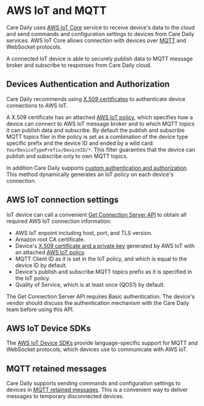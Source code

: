 # AWS IoT and MQTT

Care Daily uses [AWS IoT Core](https://docs.aws.amazon.com/iot/latest/developerguide/what-is-aws-iot.html) service to receive device's data to the cloud and send commands and configuration settings to devices from Care Daily services.
AWS IoT Core allows connection with devices over [MQTT](https://docs.aws.amazon.com/iot/latest/developerguide/mqtt.html) and WebSocket protocols.

A connected IoT device is able to securely publish data to MQTT message broker and subscribe to responses from Care Daily cloud.

## Devices Authentication and Authorization

Care Daily recommends using [X.509 certificates](https://docs.aws.amazon.com/iot/latest/developerguide/x509-client-certs.html) to authenticate device connections to AWS IoT.

A X.509 certificate has an attached [AWS IoT policy](https://docs.aws.amazon.com/iot/latest/developerguide/iot-policies.html),
which specifies how a device can connect to AWS IoT message broker and to which MQTT topics it can publish data and subscribe.
By default the publish and subscribe MQTT topics filer in the policy is set as a combination of the device type specific prefix and the device ID and ended by a wild card: `YourDeviceTypePrefix/DeviceID/*`.
This filter guaranties that the device can publish and subscribe only to own MQTT topics.

In addition Care Daily supports [custom authentication and authorization](https://docs.aws.amazon.com/iot/latest/developerguide/custom-authentication.html).
This method dynamically generates an IoT policy on each device's connection.

## AWS IoT connection settings

IoT device can call a convenient [Get Connection Server API](https://iotapps.docs.apiary.io/#reference/cloud-connectivity/server-instances/get-server) to obtain all required AWS IoT connection information:

* AWS IoT enpoint including host, port, and TLS version.
* Amazon root CA certificate.
* Device's [X.509 certificate and a private key](https://docs.aws.amazon.com/iot/latest/developerguide/x509-client-certs.html) generated by AWS IoT with an attached [AWS IoT policy](https://docs.aws.amazon.com/iot/latest/developerguide/iot-policies.html).
* MQTT Client ID as it is set in the IoT policy, and which is equal to the device ID by default.
* Device's publish and subscribe MQTT topics prefix as it is specified in the IoT policy.
* Quality of Service, which is at least once (QOS1) by default.

The Get Connection Server API requires Basic authentication.
The device's vendor should discuss the authentication mechanism with the Care Daily team before using this API.

## AWS IoT Device SDKs

The [AWS IoT Device SDKs](https://docs.aws.amazon.com/iot/latest/developerguide/iot-connect-devices.html#iot-connect-device-sdks) provide language-specific support for MQTT and WebSocket protocols, which devices use to communicate with AWS IoT.

## MQTT retained messages

Care Daily supports sending commands and configuration settings to devices in [MQTT retained messages](https://docs.aws.amazon.com/iot/latest/developerguide/mqtt.html#mqtt-retain).
This is a convenient way to deliver messages to temporary disconnected devices.
